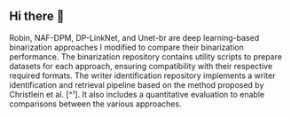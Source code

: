 ## Hi there 👋


Robin, NAF-DPM, DP-LinkNet, and Unet-br are deep learning-based binarization approaches I modified to compare their binarization performance. The binarization repository contains utility scripts to prepare datasets for each approach, ensuring compatibility with their respective required formats. The writer identification repository implements a writer identification and retrieval pipeline based on the method proposed by Christlein et al. [^¹]. It also includes a quantitative evaluation to enable comparisons between the various approaches.


[^1]: Christlein, V., Marthot-Santaniello, I., Mayr, M., Nicolaou, A., & Seuret, M. (2022). Writer retrieval and writer identification in Greek papyri. In C. Carmona-Duarte, M. Diaz, M.A. Ferrer, & A. Morales (Eds.), *Intertwining graphonomics with human movements* (Vol. 13424, pp. 1-5). Springer, Cham. https://doi.org/10.1007/978-3-031-19745-1_6


